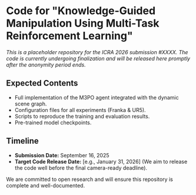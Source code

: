 # Code for "Knowledge-Guided Manipulation Using Multi-Task Reinforcement Learning"

*This is a placeholder repository for the ICRA 2026 submission #XXXX. The code is currently undergoing finalization and will be released here promptly after the anonymity period ends.*

## Expected Contents
*   Full implementation of the M3PO agent integrated with the dynamic scene graph.
*   Configuration files for all experiments (Franka & UR5).
*   Scripts to reproduce the training and evaluation results.
*   Pre-trained model checkpoints.

## Timeline
*   **Submission Date:** September 16, 2025
*   **Target Code Release Date:** [e.g., January 31, 2026] (We aim to release the code well before the final camera-ready deadline).

We are committed to open research and will ensure this repository is complete and well-documented.
